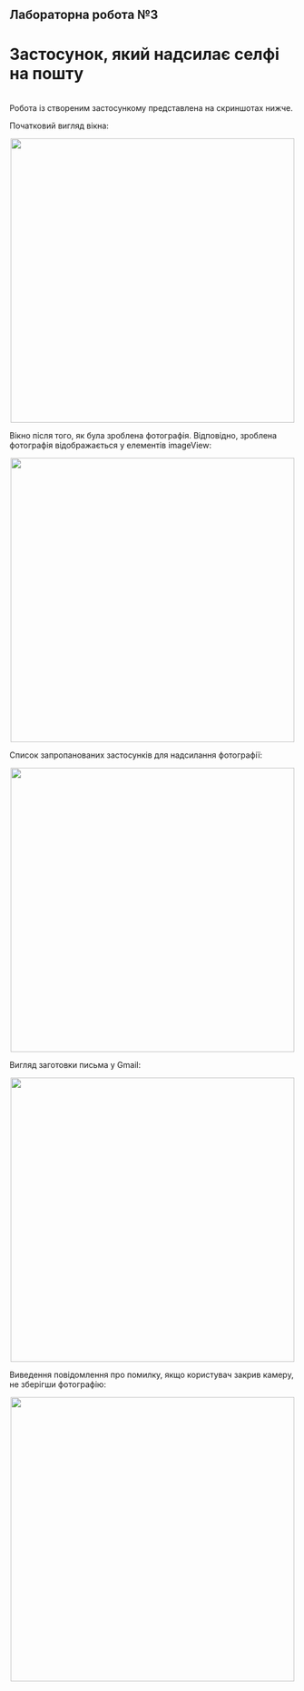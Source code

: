 ## Лабораторна робота №3
# Застосунок, який надсилає селфі на пошту
<br>
Робота із створеним застосункому представлена на скриншотах нижче.

Початковий вигляд вікна:
<p align="center">
  <img src="../screenshots/LabTask3/screenshot_1.png" width="500"/>
</p>
Вікно після того, як була зроблена фотографія. Відповідно, зроблена фотографія відображається у елементів imageView:
<p align="center">
  <img src="../screenshots/LabTask3/screenshot_2.png" width="500"/>
</p>
Список запропанованих застосунків для надсилання фотографії:
<p align="center">
  <img src="../screenshots/LabTask3/screenshot_3.png" width="500"/>
</p>
Вигляд заготовки письма у Gmail:
<p align="center">
  <img src="../screenshots/LabTask3/screenshot_4.png" width="500"/>
</p>
Виведення повідомлення про помилку, якщо користувач закрив камеру, не зберігши фотографію:
<p align="center">
  <img src="../screenshots/LabTask3/screenshot_5.png" width="500"/>
</p>
